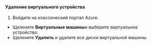 #### <a name="to-delete-a-virtual-device"></a>Удаление виртуального устройства
1. Войдите на классический портал Azure.

* Щелкните **Виртуальные машины**и выберите виртуальное устройство.
* Щелкните **Удалить** и удалите все диски виртуальной машины.



<!--HONumber=Nov16_HO2-->


